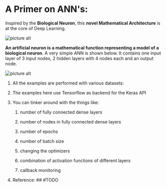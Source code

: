 # A Primer on ANN's:

Inspired by the __Biological Neuron__, this __novel Mathematical Architecture__ is at the core of Deep Learning.

![picture alt](http://www.marekrei.com/blog/wp-content/uploads/2014/01/neuron.png)

__An artificial neuron is a mathematical function representing a model of a biological neuron__. A very simple ANN is shown below. It contains one input layer of 3 input nodes, 2 hidden layers with 4 nodes each and an output node.

![picture alt](https://miro.medium.com/max/791/1*Ne7jPeR6Vrl1f9d7pLLG8Q.jpeg)

1. All the examples are performed with various datasets:

2. The examples here use Tensorflow as backend for the Keras API

3. You can tinker around with the things like:

    1. number of fully connected dense layers

    2. number of nodes in fully connected dense layers

    3. number of epochs

    4. number of batch size

    5. changing the optimizers

    6. combination of activation functions of different layers

    7. callback monitoring

4. Reference: ## #TODO

